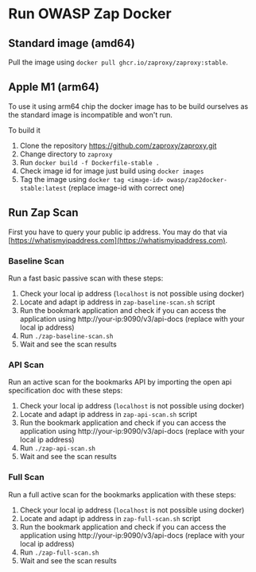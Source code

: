 # Run OWASP Zap Docker

## Standard image (amd64)

Pull the image using `docker pull ghcr.io/zaproxy/zaproxy:stable`.

## Apple M1 (arm64)

To use it using arm64 chip the docker image has to be build ourselves as the standard image is incompatible and won't run.

To build it

1. Clone the repository https://github.com/zaproxy/zaproxy.git
2. Change directory to `zaproxy`
3. Run `docker build -f Dockerfile-stable .`
4. Check image id for image just build using `docker images`
5. Tag the image using `docker tag <image-id> owasp/zap2docker-stable:latest` (replace image-id with correct one)

## Run Zap Scan

First you have to query your public ip address.
You may do that via [https://whatismyipaddress.com](https://whatismyipaddress.com).

### Baseline Scan

Run a fast basic passive scan with these steps:

1. Check your local ip address (`localhost` is not possible using docker)
2. Locate and adapt ip address in `zap-baseline-scan.sh` script
3. Run the bookmark application and check if you can access the application using http://your-ip:9090/v3/api-docs (replace with your local ip address)
4. Run `./zap-baseline-scan.sh`
5. Wait and see the scan results

### API Scan

Run an active scan for the bookmarks API by importing the open api specification doc with these steps:

1. Check your local ip address (`localhost` is not possible using docker)
2. Locate and adapt ip address in `zap-api-scan.sh` script
3. Run the bookmark application and check if you can access the application using http://your-ip:9090/v3/api-docs (replace with your local ip address)
4. Run `./zap-api-scan.sh`
5. Wait and see the scan results

### Full Scan

Run a full active scan for the bookmarks application with these steps:

1. Check your local ip address (`localhost` is not possible using docker)
2. Locate and adapt ip address in `zap-full-scan.sh` script
3. Run the bookmark application and check if you can access the application using http://your-ip:9090/v3/api-docs (replace with your local ip address)
4. Run `./zap-full-scan.sh`
5. Wait and see the scan results
